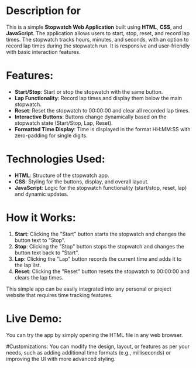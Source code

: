 # Description for 

This is a simple **Stopwatch Web Application** built using **HTML**, **CSS**, and **JavaScript**. The application allows users to start, stop, reset, and record lap times. The stopwatch tracks hours, minutes, and seconds, with an option to record lap times during the stopwatch run. It is responsive and user-friendly with basic interaction features.

# Features:
- **Start/Stop**: Start or stop the stopwatch with the same button.
- **Lap Functionality**: Record lap times and display them below the main stopwatch.
- **Reset**: Reset the stopwatch to 00:00:00 and clear all recorded lap times.
- **Interactive Buttons**: Buttons change dynamically based on the stopwatch state (Start/Stop, Lap, Reset).
- **Formatted Time Display**: Time is displayed in the format HH:MM:SS with zero-padding for single digits.

# Technologies Used:
- **HTML**: Structure of the stopwatch app.
- **CSS**: Styling for the buttons, display, and overall layout.
- **JavaScript**: Logic for the stopwatch functionality (start/stop, reset, lap) and dynamic updates.

# How it Works:
1. **Start**: Clicking the "Start" button starts the stopwatch and changes the button text to "Stop".
2. **Stop**: Clicking the "Stop" button stops the stopwatch and changes the button text back to "Start".
3. **Lap**: Clicking the "Lap" button records the current time and adds it to the lap list.
4. **Reset**: Clicking the "Reset" button resets the stopwatch to 00:00:00 and clears the lap times.

This simple app can be easily integrated into any personal or project website that requires time tracking features.

# Live Demo:
You can try the app by simply opening the HTML file in any web browser.

#Customizations:
You can modify the design, layout, or features as per your needs, such as adding additional time formats (e.g., milliseconds) or improving the UI with more advanced styling.

